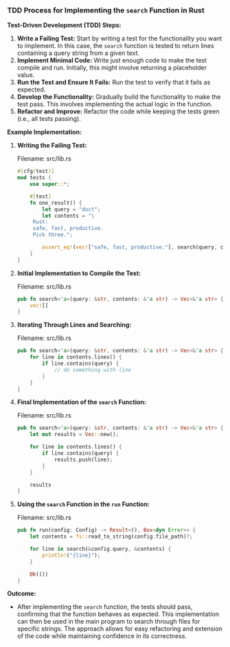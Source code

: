 
###  TDD Process for Implementing the `search` Function in Rust

**Test-Driven Development (TDD) Steps:**

1. **Write a Failing Test:** Start by writing a test for the functionality you want to implement. In this case, the `search` function is tested to return lines containing a query string from a given text.
2. **Implement Minimal Code:** Write just enough code to make the test compile and run. Initially, this might involve returning a placeholder value.
3. **Run the Test and Ensure It Fails:** Run the test to verify that it fails as expected.
4. **Develop the Functionality:** Gradually build the functionality to make the test pass. This involves implementing the actual logic in the function.
5. **Refactor and Improve:** Refactor the code while keeping the tests green (i.e., all tests passing).

**Example Implementation:**

1. **Writing the Failing Test:**

    Filename: src/lib.rs

   ```rust
   #[cfg(test)]
   mod tests {
       use super::*;

       #[test]
       fn one_result() {
           let query = "duct";
           let contents = "\
        Rust:
        safe, fast, productive.
        Pick three.";

           assert_eq!(vec!["safe, fast, productive."], search(query, contents));
       }
   }
   ```

2. **Initial Implementation to Compile the Test:**

    Filename: src/lib.rs

   ```rust
   pub fn search<'a>(query: &str, contents: &'a str) -> Vec<&'a str> {
       vec![]
   }
   ```

3. **Iterating Through Lines and Searching:**

    Filename: src/lib.rs

   ```rust
   pub fn search<'a>(query: &str, contents: &'a str) -> Vec<&'a str> {
       for line in contents.lines() {
           if line.contains(query) {
               // do something with line
           }
       }
   }
   ```

4. **Final Implementation of the `search` Function:**

    Filename: src/lib.rs

   ```rust
   pub fn search<'a>(query: &str, contents: &'a str) -> Vec<&'a str> {
       let mut results = Vec::new();

       for line in contents.lines() {
           if line.contains(query) {
               results.push(line);
           }
       }

       results
   }
   ```

5. **Using the `search` Function in the `run` Function:**

    Filename: src/lib.rs

   ```rust
   pub fn run(config: Config) -> Result<(), Box<dyn Error>> {
       let contents = fs::read_to_string(config.file_path)?;

       for line in search(&config.query, &contents) {
           println!("{line}");
       }

       Ok(())
   }
   ```

**Outcome:**

- After implementing the `search` function, the tests should pass, confirming that the function behaves as expected. This implementation can then be used in the main program to search through files for specific strings. The approach allows for easy refactoring and extension of the code while maintaining confidence in its correctness.